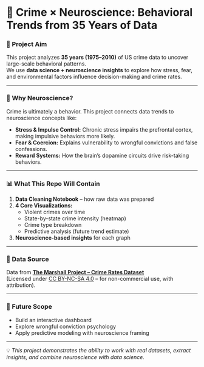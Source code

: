 # 🧠 Crime × Neuroscience: Behavioral Trends from 35 Years of Data  

### 🔎 Project Aim
This project analyzes **35 years (1975–2010)** of US crime data to uncover large-scale behavioral patterns.  
We use **data science + neuroscience insights** to explore how stress, fear, and environmental factors influence decision-making and crime rates.  

---

### 🧠 Why Neuroscience?  
Crime is ultimately a behavior. This project connects data trends to neuroscience concepts like:  
- **Stress & Impulse Control:** Chronic stress impairs the prefrontal cortex, making impulsive behaviors more likely.  
- **Fear & Coercion:** Explains vulnerability to wrongful convictions and false confessions.  
- **Reward Systems:** How the brain’s dopamine circuits drive risk-taking behaviors.  

---

### 📊 What This Repo Will Contain  
1. **Data Cleaning Notebook** – how raw data was prepared  
2. **4 Core Visualizations:**  
   - Violent crimes over time  
   - State-by-state crime intensity (heatmap)  
   - Crime type breakdown  
   - Predictive analysis (future trend estimate)  
3. **Neuroscience-based insights** for each graph  

---

### 📂 Data Source  
Data from **[The Marshall Project – Crime Rates Dataset](https://www.kaggle.com/datasets/marshallproject/crime-rates)**  
(Licensed under [CC BY-NC-SA 4.0](https://creativecommons.org/licenses/by-nc-sa/4.0/) – for non-commercial use, with attribution).  

---

### 🚀 Future Scope  
- Build an interactive dashboard  
- Explore wrongful conviction psychology  
- Apply predictive modeling with neuroscience framing  

---
💡 *This project demonstrates the ability to work with real datasets, extract insights, and combine neuroscience with data science.*
